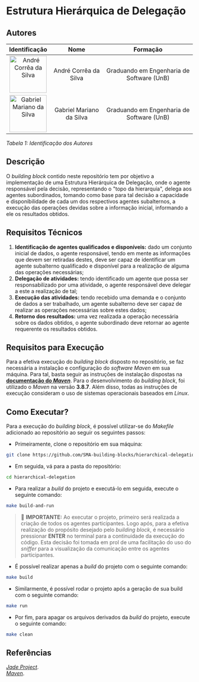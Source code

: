 # Estrutura Hierárquica de Delegação

## Autores

| **Identificação** | **Nome** | **Formação** |
| :-: | :-: | :-: |
| <img src="https://github.com/dartmol203.png" width=100 height=100 alt="André Corrêa da Silva" class="img-thumbnail image"> | André Corrêa da Silva | Graduando em Engenharia de Software (UnB) |
| <img src="https://github.com/gabrielm2q.png" width=100 height=100 alt="Gabriel Mariano da Silva" class="img-thumbnail image"> | Gabriel Mariano da Silva | Graduando em Engenharia de Software (UnB) |

*Tabela 1: Identificação dos Autores*

## Descrição

O *building block* contido neste repositório tem por objetivo a implementação de uma Estrutura Hierárquica de Delegação, onde o agente responsável pela decisão, representando o "topo da hierarquia", delega aos agentes subordinados, tomando como base para tal decisão a capacidade e disponibilidade de cada um
dos respectivos agentes subalternos, a execução das operações devidas sobre a informação inicial, informando a ele os resultados obtidos.

<!-- ### Projeto em Execução

<img src="" alt="Descrição do Print">

*Figura 1: Print do Projeto em Execução* -->

## Requisitos Técnicos

1. **Identificação de agentes qualificados e disponíveis:** dado um conjunto inicial de dados, o agente responsável, tendo em mente as informações que devem ser retiradas destes, deve ser capaz de identificar um agente subalterno qualificado e disponível para a realização de alguma das operações necessárias;
2. **Delegação de atividades:** tendo identificado um agente que possa ser responsabilizado por uma atividade, o agente responsável deve delegar a este a realização de tal;
3. **Execução das atividades:** tendo recebido uma demanda e o conjunto de dados a ser trabalhado, um agente subalterno deve ser capaz de realizar as operações
necessárias sobre estes dados;
4. **Retorno dos resultados:** uma vez realizada a operação necessária sobre os dados obtidos, o agente subordinado deve retornar ao agente requerente os resultados obtidos.

## Requisitos para Execução

Para a efetiva execução do *building block* disposto no repositório, se faz necessária a instalação e configuração do *software* *Maven* em sua máquina. Para tal, basta seguir as instruções de instalação dispostas na [**documentação do *Maven***](https://maven.apache.org/install.html). Para o desenvolvimento do *building block*, foi utilizado o *Maven* na versão **3.8.7**. Além disso, todas as instruções de execução consideram o uso de sistemas operacionais baseados em *Linux*.

## Como Executar?

Para a execução do *building block*, é possível utilizar-se do *Makefile* adicionado ao repositório ao seguir os seguintes passos:

- Primeiramente, clone o repositório em sua máquina:

```bash
git clone https://github.com/SMA-building-blocks/hierarchical-delegation.git
```

- Em seguida, vá para a pasta do repositório:

```bash
cd hierarchical-delegation
```

- Para realizar a *build* do projeto e executá-lo em seguida, execute o seguinte comando:

```bash
make build-and-run
```

> 🚨 **IMPORTANTE:** Ao executar o projeto, primeiro será realizada a criação de todos os agentes participantes. Logo após, para a efetiva realização do propósito desejado pelo *building block*, é necessário pressionar **ENTER** no terminal para a continuidade da execução do código. Esta decisão foi tomada em prol de uma facilitação do uso do *sniffer* para a visualização da comunicação entre os agentes participantes.

- É possível realizar apenas a *build* do projeto com o seguinte comando:

```bash
make build
```

- Similarmente, é possível rodar o projeto após a geração de sua build com o seguinte comando:

```bash
make run
```

- Por fim, para apagar os arquivos derivados da *build* do projeto, execute o seguinte comando:

```bash
make clean
```

## Referências

[*Jade Project*](https://jade-project.gitlab.io/). <br />
[*Maven*](https://maven.apache.org/).